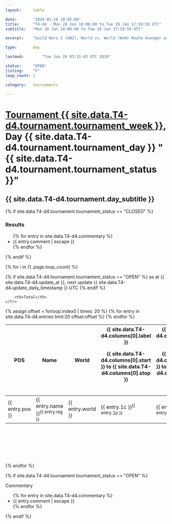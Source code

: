 ```yaml
---
layout: 	table

date: 		"2019-01-28 18:05:00"
title: 		"T4-d4 - Mon 28 Jan 18:00:00 to Tue 29 Jan 17:59:59 UTC"
subtitle: 	"Mon 28 Jan 18:00:00 to Tue 29 Jan 17:59:59 UTC"

excerpt:    "Guild Wars 2 (GW2), World vs. World (WvW) Realm Avenger achivement Tournament. \"Every Kill Counts\""

type:       day

lastmod: 		"Tue Jan 29 03:31:43 UTC 2019"

status:     "OPEN"
listing:    "Y"
loop_count: 2

category: 	tournaments

---
```

<div class="table_header">
    <h1><a href="{{ site.data.T4-d4.tournament.week_url }}">Tournament {{ site.data.T4-d4.tournament.tournament_week }}</a>, Day {{ site.data.T4-d4.tournament.tournament_day }} "{{ site.data.T4-d4.tournament.tournament_status }}"</h1>
    <h2>{{ site.data.T4-d4.tournament.day_subtitle }}</h2> 
</div>

{% if site.data.T4-d4.tournament.tournament_status == "CLOSED" %} 
<div class="commentary">
  <h3>Results</h3>
  <ul>
    {% for entry in site.data.T4-d4.commentary %}
    <li class="commentary_list">{{ entry.comment | escape }}</li>
    {% endfor %}
  </ul>
</div>
{% endif %}


{% for i in (1..page.loop_count) %}

{% if site.data.T4-d4.tournament.tournament_status == "OPEN" %} 
<span class="table_nextupdate">as at {{ site.data.T4-d4.update_at }}, next update {{ site.data.T4-d4.update_daily_timestamp }} UTC</span> 
{% endif %}

<table class="day_table">
  <colgroup>
    <col style="width:18px">
    <col style="width:55px">
    <col style="width:55px">
    <col style="width:12px">
    <col style="width:12px">
    <col style="width:12px">
    <col style="width:12px">
    <col style="width:12px">
    <col style="width:12px">
    <col style="width:12px">
    <col style="width:12px">
    <col style="width:12px">
    <col style="width:12px">
    <col style="width:12px">
    <col style="width:12px">
    <col style="width:12px">
    <col style="width:12px">
    <col style="width:12px">
    <col style="width:12px">
    <col style="width:12px">
    <col style="width:12px">
    <col style="width:12px">
    <col style="width:12px">
    <col style="width:12px">
    <col style="width:12px">
    <col style="width:12px">
    <col style="width:12px">
    <col style="width:18px">
  </colgroup>  
  <thead>
    <tr>
        <th>POS</th>
        <th class="AlignLeft">Name</th>
        <th class="AlignLeft">World</th>

<th><div class="label">{{ site.data.T4-d4.columns[0].label }}<p class="onhover">{{ site.data.T4-d4.columns[0].start }} to {{ site.data.T4-d4.columns[0].stop }}</p></div>​</th>
<th><div class="label">{{ site.data.T4-d4.columns[1].label }}<p class="onhover">{{ site.data.T4-d4.columns[1].start }} to {{ site.data.T4-d4.columns[1].stop }}</p></div>​</th>
<th><div class="label">{{ site.data.T4-d4.columns[2].label }}<p class="onhover">{{ site.data.T4-d4.columns[2].start }} to {{ site.data.T4-d4.columns[2].stop }}</p></div>​</th>
<th><div class="label">{{ site.data.T4-d4.columns[3].label }}<p class="onhover">{{ site.data.T4-d4.columns[3].start }} to {{ site.data.T4-d4.columns[3].stop }}</p></div>​</th>
<th><div class="label">{{ site.data.T4-d4.columns[4].label }}<p class="onhover">{{ site.data.T4-d4.columns[4].start }} to {{ site.data.T4-d4.columns[4].stop }}</p></div>​</th>
<th><div class="label">{{ site.data.T4-d4.columns[5].label }}<p class="onhover">{{ site.data.T4-d4.columns[5].start }} to {{ site.data.T4-d4.columns[5].stop }}</p></div>​</th>
<th><div class="label">{{ site.data.T4-d4.columns[6].label }}<p class="onhover">{{ site.data.T4-d4.columns[6].start }} to {{ site.data.T4-d4.columns[6].stop }}</p></div>​</th>
<th><div class="label">{{ site.data.T4-d4.columns[7].label }}<p class="onhover">{{ site.data.T4-d4.columns[7].start }} to {{ site.data.T4-d4.columns[7].stop }}</p></div>​</th>
<th><div class="label">{{ site.data.T4-d4.columns[8].label }}<p class="onhover">{{ site.data.T4-d4.columns[8].start }} to {{ site.data.T4-d4.columns[8].stop }}</p></div>​</th>
<th><div class="label">{{ site.data.T4-d4.columns[9].label }}<p class="onhover">{{ site.data.T4-d4.columns[9].start }} to {{ site.data.T4-d4.columns[9].stop }}</p></div>​</th>
<th><div class="label">{{ site.data.T4-d4.columns[10].label }}<p class="onhover">{{ site.data.T4-d4.columns[10].start }} to {{ site.data.T4-d4.columns[10].stop }}</p></div>​</th>

<th><div class="label">{{ site.data.T4-d4.columns[11].label }}<p class="onhover">{{ site.data.T4-d4.columns[11].start }} to {{ site.data.T4-d4.columns[11].stop }}</p></div>​</th>
<th><div class="label">{{ site.data.T4-d4.columns[12].label }}<p class="onhover">{{ site.data.T4-d4.columns[12].start }} to {{ site.data.T4-d4.columns[12].stop }}</p></div>​</th>
<th><div class="label">{{ site.data.T4-d4.columns[13].label }}<p class="onhover">{{ site.data.T4-d4.columns[13].start }} to {{ site.data.T4-d4.columns[13].stop }}</p></div>​</th>
<th><div class="label">{{ site.data.T4-d4.columns[14].label }}<p class="onhover">{{ site.data.T4-d4.columns[14].start }} to {{ site.data.T4-d4.columns[14].stop }}</p></div>​</th>
<th><div class="label">{{ site.data.T4-d4.columns[15].label }}<p class="onhover">{{ site.data.T4-d4.columns[15].start }} to {{ site.data.T4-d4.columns[15].stop }}</p></div>​</th>
<th><div class="label">{{ site.data.T4-d4.columns[16].label }}<p class="onhover">{{ site.data.T4-d4.columns[16].start }} to {{ site.data.T4-d4.columns[16].stop }}</p></div>​</th>
<th><div class="label">{{ site.data.T4-d4.columns[17].label }}<p class="onhover">{{ site.data.T4-d4.columns[17].start }} to {{ site.data.T4-d4.columns[17].stop }}</p></div>​</th>
<th><div class="label">{{ site.data.T4-d4.columns[18].label }}<p class="onhover">{{ site.data.T4-d4.columns[18].start }} to {{ site.data.T4-d4.columns[18].stop }}</p></div>​</th>
<th><div class="label">{{ site.data.T4-d4.columns[19].label }}<p class="onhover">{{ site.data.T4-d4.columns[19].start }} to {{ site.data.T4-d4.columns[19].stop }}</p></div>​</th>
<th><div class="label">{{ site.data.T4-d4.columns[20].label }}<p class="onhover">{{ site.data.T4-d4.columns[20].start }} to {{ site.data.T4-d4.columns[20].stop }}</p></div>​</th>

<th><div class="label">{{ site.data.T4-d4.columns[21].label }}<p class="onhover">{{ site.data.T4-d4.columns[21].start }} to {{ site.data.T4-d4.columns[21].stop }}</p></div>​</th>
<th><div class="label">{{ site.data.T4-d4.columns[22].label }}<p class="onhover">{{ site.data.T4-d4.columns[22].start }} to {{ site.data.T4-d4.columns[22].stop }}</p></div>​</th>
<th><div class="label">{{ site.data.T4-d4.columns[23].label }}<p class="onhover">{{ site.data.T4-d4.columns[23].start }} to {{ site.data.T4-d4.columns[23].stop }}</p></div>​</th>

        <th>Total</th>
    </tr>
  </thead>
  {% assign offset = forloop.index0 | times: 20 %}
<tbody>
{% for entry in site.data.T4-d4.entries limit:20 offset:offset %}
  <tr>
    <td class="pl{{ entry.pos }}">{{ entry.pos }}</td>
    <td class="AlignLeft">{{ entry.name }}<sup>{{ entry.reg }}</sup></td>
    <td class="AlignLeft">{{ entry.world }}</td>
    <td class="pl{{ entry.1p }}">{{ entry.1c }}<sup>{{ entry.1p }}</sup></td>
    <td class="pl{{ entry.2p }}">{{ entry.2c }}<sup>{{ entry.2p }}</sup></td>
    <td class="pl{{ entry.3p }}">{{ entry.3c }}<sup>{{ entry.3p }}</sup></td>
    <td class="pl{{ entry.4p }}">{{ entry.4c }}<sup>{{ entry.4p }}</sup></td>
    <td class="pl{{ entry.5p }}">{{ entry.5c }}<sup>{{ entry.5p }}</sup></td>
    <td class="pl{{ entry.6p }}">{{ entry.6c }}<sup>{{ entry.6p }}</sup></td>
    <td class="pl{{ entry.7p }}">{{ entry.7c }}<sup>{{ entry.7p }}</sup></td>
    <td class="pl{{ entry.8p }}">{{ entry.8c }}<sup>{{ entry.8p }}</sup></td>
    <td class="pl{{ entry.9p }}">{{ entry.9c }}<sup>{{ entry.9p }}</sup></td>
    <td class="pl{{ entry.10p }}">{{ entry.10c }}<sup>{{ entry.10p }}</sup></td>
    <td class="pl{{ entry.11p }}">{{ entry.11c }}<sup>{{ entry.11p }}</sup></td>
    <td class="pl{{ entry.12p }}">{{ entry.12c }}<sup>{{ entry.12p }}</sup></td>
    <td class="pl{{ entry.13p }}">{{ entry.13c }}<sup>{{ entry.13p }}</sup></td>
    <td class="pl{{ entry.14p }}">{{ entry.14c }}<sup>{{ entry.14p }}</sup></td>
    <td class="pl{{ entry.15p }}">{{ entry.15c }}<sup>{{ entry.15p }}</sup></td>
    <td class="pl{{ entry.16p }}">{{ entry.16c }}<sup>{{ entry.16p }}</sup></td>
    <td class="pl{{ entry.17p }}">{{ entry.17c }}<sup>{{ entry.17p }}</sup></td>
    <td class="pl{{ entry.18p }}">{{ entry.18c }}<sup>{{ entry.18p }}</sup></td>
    <td class="pl{{ entry.19p }}">{{ entry.19c }}<sup>{{ entry.19p }}</sup></td>
    <td class="pl{{ entry.20p }}">{{ entry.20c }}<sup>{{ entry.20p }}</sup></td>
    <td class="pl{{ entry.21p }}">{{ entry.21c }}<sup>{{ entry.21p }}</sup></td>
    <td class="pl{{ entry.22p }}">{{ entry.22c }}<sup>{{ entry.22p }}</sup></td>
    <td class="pl{{ entry.23p }}">{{ entry.23c }}<sup>{{ entry.23p }}</sup></td>
    <td class="pl{{ entry.24p }}">{{ entry.24c }}<sup>{{ entry.24p }}</sup></td>
    <td>{{ entry.total }}</td>
  </tr>
{% endfor %}  
</tbody>
</table>
<div class="leaderboard">
  <script async src="//pagead2.googlesyndication.com/pagead/js/adsbygoogle.js"></script>
  <!-- 728x90 -->
  <ins class="adsbygoogle"
       style="display:inline-block;width:728px;height:90px"
       data-ad-client="ca-pub-3274917281288240"
       data-ad-slot="3870538733"></ins>
  <script>
  (adsbygoogle = window.adsbygoogle || []).push({});
  </script>    
</div>
<br />
{% endfor %}

{% if site.data.T4-d4.tournament.tournament_status == "OPEN" %} 
<div class="commentary">
  <span class="commentary_title">Commentary</span>
  <ul>
    {% for entry in site.data.T4-d4.commentary %}
    <li class="commentary_list">{{ entry.comment | escape }}</li>
    {% endfor %}
  </ul>
</div>
{% endif %}


